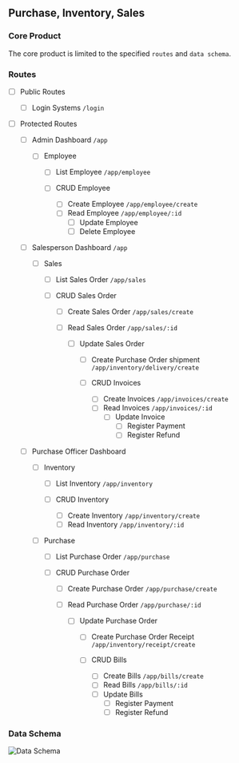 ## Purchase, Inventory, Sales

### Core Product

The core product is limited to the specified `routes` and `data schema`.

### Routes

- [ ] Public Routes

  - [ ] Login Systems `/login`

- [ ] Protected Routes

  - [ ] Admin Dashboard `/app`

    - [ ] Employee

      - [ ] List Employee `/app/employee`

      - [ ] CRUD Employee
        - [ ] Create Employee `/app/employee/create`
        - [ ] Read Employee `/app/employee/:id`
          - [ ] Update Employee
          - [ ] Delete Employee

  - [ ] Salesperson Dashboard `/app`

    - [ ] Sales

      - [ ] List Sales Order `/app/sales`

      - [ ] CRUD Sales Order

        - [ ] Create Sales Order `/app/sales/create`
        - [ ] Read Sales Order `/app/sales/:id`

          - [ ] Update Sales Order

            - [ ] Create Purchase Order shipment `/app/inventory/delivery/create`

            - [ ] CRUD Invoices
              - [ ] Create Invoices `/app/invoices/create`
              - [ ] Read Invoices `/app/invoices/:id`
                - [ ] Update Invoice
                  - [ ] Register Payment
                  - [ ] Register Refund

  - [ ] Purchase Officer Dashboard

    - [ ] Inventory

      - [ ] List Inventory `/app/inventory`

      - [ ] CRUD Inventory
        - [ ] Create Inventory `/app/inventory/create`
        - [ ] Read Inventory `/app/inventory/:id`

    - [ ] Purchase

      - [ ] List Purchase Order `/app/purchase`

      - [ ] CRUD Purchase Order

        - [ ] Create Purchase Order `/app/purchase/create`
        - [ ] Read Purchase Order `/app/purchase/:id`

          - [ ] Update Purchase Order

            - [ ] Create Purchase Order Receipt `/app/inventory/receipt/create`

            - [ ] CRUD Bills
              - [ ] Create Bills `/app/bills/create`
              - [ ] Read Bills `/app/bills/:id`
              - [ ] Update Bills
                - [ ] Register Payment
                - [ ] Register Refund

### Data Schema

![Data Schema](https://app.lucidchart.com/publicSegments/view/2eed6fc7-bff3-4ee8-be46-e08d80a18144/image.jpeg)

